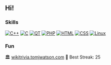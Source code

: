 Hi!
----

### Skills
<!--- icons from: https://github.com/tandpfun/skill-icons --->
[![C++](https://skillicons.dev/icons?i=cpp)](https://en.wikipedia.org/wiki/C%2B%2B "C++")
[![C](https://skillicons.dev/icons?i=c)](https://en.wikipedia.org/wiki/C_%28programming_language%29 "C")
[![QT](https://skillicons.dev/icons?i=qt)](https://www.qt.io/ "QT")
[![PHP](https://skillicons.dev/icons?i=php)](https://www.php.net/ "PHP")
[![HTML](https://skillicons.dev/icons?i=html)](https://html.spec.whatwg.org/ "HTML")
[![CSS](https://skillicons.dev/icons?i=css)](https://www.w3.org/TR/CSS/ "CSS")
[![Linux](https://skillicons.dev/icons?i=linux)](https://en.wikipedia.org/wiki/Linux "Linux")


### Fun
🏛️ [wikitrivia.tomjwatson.com](wikitrivia.tomjwatson.com) 🥇 Best Streak: 25
